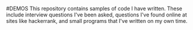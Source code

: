 #DEMOS
This repository contains samples of code I have written.
These include interview questions I've been asked, questions I've found online at sites like hackerrank, and small programs that I've written on my own time.
